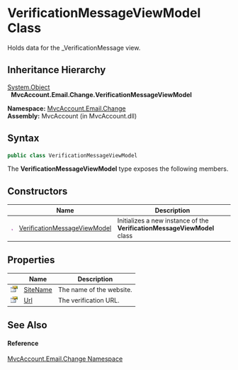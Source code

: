 VerificationMessageViewModel Class
==================================
Holds data for the _VerificationMessage view.


Inheritance Hierarchy
---------------------
[System.Object][1]  
  **MvcAccount.Email.Change.VerificationMessageViewModel**  

**Namespace:** [MvcAccount.Email.Change][2]  
**Assembly:** MvcAccount (in MvcAccount.dll)

Syntax
------

```csharp
public class VerificationMessageViewModel
```

The **VerificationMessageViewModel** type exposes the following members.


Constructors
------------

                 | Name                              | Description                                                              
---------------- | --------------------------------- | ------------------------------------------------------------------------ 
![Public method] | [VerificationMessageViewModel][3] | Initializes a new instance of the **VerificationMessageViewModel** class 


Properties
----------

                   | Name          | Description              
------------------ | ------------- | ------------------------ 
![Public property] | [SiteName][4] | The name of the website. 
![Public property] | [Url][5]      | The verification URL.    


See Also
--------

#### Reference
[MvcAccount.Email.Change Namespace][2]  

[1]: http://msdn.microsoft.com/en-us/library/e5kfa45b
[2]: ../README.md
[3]: _ctor.md
[4]: SiteName.md
[5]: Url.md
[Public method]: ../../_icons/pubmethod.gif "Public method"
[Public property]: ../../_icons/pubproperty.gif "Public property"